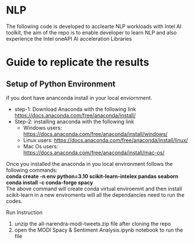 # NLP
The following code is developed to acclearte NLP workloads with Intel AI toolkit, the aim of the repo is to enable developer to learn NLP and also experience the Intel oneAPI AI acceleration Libraries 

# Guide to replicate the results 

## Setup of Python Environment
if you dont have ananconda install in your local enviornment.        
- step-1: Download Anaconda with the following link      
https://docs.anaconda.com/free/anaconda/install/     
- Step-2: installing anaconda with the following link      
  - Windows users: https://docs.anaconda.com/free/anaconda/install/windows/      
  - Linux users: https://docs.anaconda.com/free/anaconda/install/linux/      
  - Mac Os users: https://docs.anaconda.com/free/anaconda/install/mac-os/      

Once you installed the anaconda in you local environment follows the following commands:              
**conda create -n env python=3.10 scikit-learn-intelex pandas seaborn**     
**conda install -c conda-forge spacy**       
The above command will create conda virtual enviroemnt and then install scikit-learn in a new enviroments will all the dependancies need to run the codes.

Run Instruction
1) unzip the all-narendra-modi-tweets.zip file after cloning the repo 
2) open the MODI Spacy & Sentiment Analysis.ipynb notebook to run the file
 
